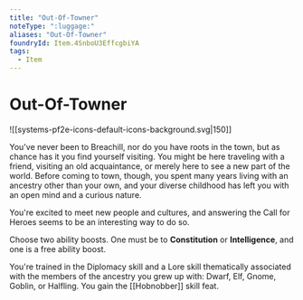 ```yaml
---
title: "Out-Of-Towner"
noteType: ":luggage:"
aliases: "Out-Of-Towner"
foundryId: Item.4SnboU3EffcgbiYA
tags:
  - Item
---
```


# Out-Of-Towner
![[systems-pf2e-icons-default-icons-background.svg|150]]

You've never been to Breachill, nor do you have roots in the town, but as chance has it you find yourself visiting. You might be here traveling with a friend, visiting an old acquaintance, or merely here to see a new part of the world. Before coming to town, though, you spent many years living with an ancestry other than your own, and your diverse childhood has left you with an open mind and a curious nature.

You're excited to meet new people and cultures, and answering the Call for Heroes seems to be an interesting way to do so.

Choose two ability boosts. One must be to **Constitution** or **Intelligence**, and one is a free ability boost.

You're trained in the Diplomacy skill and a Lore skill thematically associated with the members of the ancestry you grew up with: Dwarf, Elf, Gnome, Goblin, or Halfling. You gain the [[Hobnobber]] skill feat.
